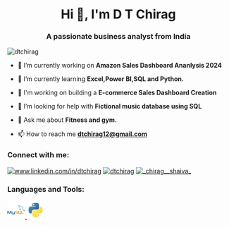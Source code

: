 <h1 align="center">Hi 👋, I'm D T Chirag</h1>
<h3 align="center">A passionate business analyst from India</h3>

<p align="left"> <img src="https://komarev.com/ghpvc/?username=dtchirag&label=Profile%20views&color=0e75b6&style=flat" alt="dtchirag" /> </p>

- 🔭 I’m currently working on **Amazon Sales Dashboard Ananlysis 2024**

- 🌱 I’m currently learning **Excel,Power BI,SQL and Python.**

- 👯 I'm working on building a **E-commerce Sales Dashboard Creation**

- 🤝 I’m looking for help with **Fictional music database using SQL**

- 💬 Ask me about **Fitness and gym.**

- 📫 How to reach me **dtchirag12@gmail.com**

<h3 align="left">Connect with me:</h3>
<p align="left">
<a href="https://linkedin.com/in/www.linkedin.com/in/dtchirag" target="blank"><img align="center" src="https://raw.githubusercontent.com/rahuldkjain/github-profile-readme-generator/master/src/images/icons/Social/linked-in-alt.svg" alt="www.linkedin.com/in/dtchirag" height="30" width="40" /></a>
<a href="https://fb.com/dtchirag" target="blank"><img align="center" src="https://raw.githubusercontent.com/rahuldkjain/github-profile-readme-generator/master/src/images/icons/Social/facebook.svg" alt="dtchirag" height="30" width="40" /></a>
<a href="https://instagram.com/_chirag__shaiva_" target="blank"><img align="center" src="https://raw.githubusercontent.com/rahuldkjain/github-profile-readme-generator/master/src/images/icons/Social/instagram.svg" alt="_chirag__shaiva_" height="30" width="40" /></a>
</p>

<h3 align="left">Languages and Tools:</h3>
<p align="left"> <a href="https://www.mysql.com/" target="_blank" rel="noreferrer"> <img src="https://raw.githubusercontent.com/devicons/devicon/master/icons/mysql/mysql-original-wordmark.svg" alt="mysql" width="40" height="40"/> </a> <a href="https://www.python.org" target="_blank" rel="noreferrer"> <img src="https://raw.githubusercontent.com/devicons/devicon/master/icons/python/python-original.svg" alt="python" width="40" height="40"/> </a> </p>
